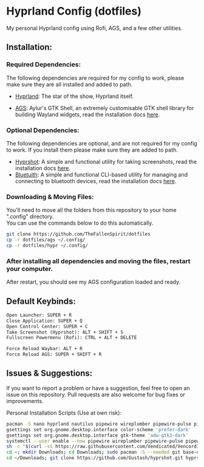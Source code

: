 # Hyprland Config (dotfiles)
My personal Hyprland config using Rofi, AGS, and a few other utilities.

## Installation:

### Required Dependencies:
The following dependencies are required for my config to work, please make sure they are all installed and added to path.
 
- [Hyprland](https://hyprland.org): The star of the show, Hyprland itself.
<!-- - [Rofi](https://github.com/davatorium/rofi): A very useful application launcher, and dmenu replacement. It powers my media controls menu and power menu, read the installation docs [here](https://github.com/davatorium/rofi/blob/next/INSTALL.md). -->
- [AGS](https://aylur.github.io/ags-docs/): Aylur's GTK Shell, an extremely customisable GTK shell library for building Wayland widgets, read the installation docs [here](https://aylur.github.io/ags-docs/config/installation/).

### Optional Dependencies:
The following dependencies are optional, and are not required for my config to work. If you install them please make sure they are added to path.
- [Hyprshot](https://github.com/Gustash/hyprshot): A simple and functional utility for taking screenshots, read the installation docs [here](https://github.com/Gustash/hyprshot?tab=readme-ov-file#installation).
- [Bluetuith](https://github.com/darkhz/bluetuith): A simple and functional CLI-based utility for managing and connecting to bluetooth devices, read the installation docs [here](https://darkhz.github.io/bluetuith/Installation.html).

### Downloading & Moving Files:
You'll need to move all the folders from this repository to your home ".config" directory.
<br/>
You can use the commands below to do this automatically.

```bash
git clone https://github.com/TheFallenSpirit/dotfiles
cp -r dotfiles/ags ~/.config/
cp -r dotfiles/hypr ~/.config/
```

### After installing all dependencies and moving the files, restart your computer.
After restart, you should see my AGS configuration loaded and ready.

## Default Keybinds:
```txt
Open Launcher: SUPER + R
Close Application: SUPER + Q
Open Control Center: SUPER + C
Take Screenshot (Hyprshot): ALT + SHIFT + S
Fullscreen Powermenu (Rofi): CTRL + ALT + DELETE

Force Reload Waybar: ALT + R
Force Reload AGS: SUPER + SHIFT + R
```

## Issues & Suggestions:
If you want to report a problem or have a suggestion, feel free to open an issue on this repository. Pull requests are also welcome for bug fixes or improvements.

Personal Installation Scripts (Use at own risk):
```bash
pacman -S nano hyprland nautilus pipewire wireplumber pipewire-pulse pipewire-alsa xdg-desktop-portal-gtk discord firefox adw-gtk-theme flatpak slurp grim wl-clipboard noto-fonts noto-fonts-cjk noto-fonts-emoji
gsettings set org.gnome.desktop.interface color-scheme 'prefer-dark'
gsettings set org.gnome.desktop.interface gtk-theme 'adw-gtk3-dark'
systemctl --user enable --now pipewire wireplumber pipewire-pulse pipewire-alsa
sh -c "$(curl -sS https://raw.githubusercontent.com/Vendicated/VencordInstaller/main/install.sh)"
cd ~; mkdir Downloads; cd Downloads; sudo pacman -S --needed git base-devel; git clone https://aur.archlinux.org/yay-bin.git; cd yay-bin; makepkg -si
cd ~/Downloads; git clone https://github.com/Gustash/hyprshot.git hyprshot; sudo mv hyprshot/hyprshot /usr/local/bin; rm -r hyprshot
```
